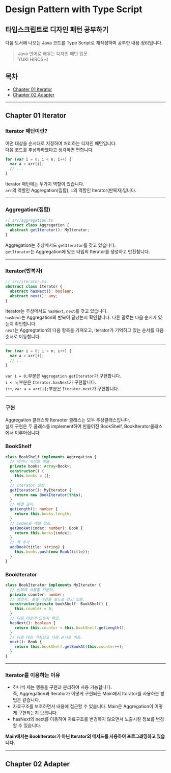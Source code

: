 # Design Pattern with Type Script

## 타입스크립트로 디자인 패턴 공부하기

다음 도서에 나오는 Java 코드를 Type Script로 재작성하며 공부한 내용 정리입니다.

> Java 언어로 배우는 디자인 패턴 입문 <br>
> YUKI HIROSHI

## 목차

- [Chapter 01 Iterator](#chapter-01-iterator)
- [Chapter 02 Adapter](#chapter-02-adapter)

---

## Chapter 01 Iterator

### Iterator 패턴이란?

어떤 대상을 순서대로 지정하여 처리하는 디자인 패턴입니다.  
다음 코드를 추상화하였다고 생각하면 편합니다.

```javascript
for (var i = 0; i < n; i++) {
  var a = arr[i];
  // ...
}
```

Iterator 패턴에는 두가지 역할이 있습니다.  
`arr`의 역할인 Aggregation(집합), `i`의 역할인 Iterator(반복자)입니다.

---

### Aggregation(집합)

```typescript
// src/aggregation.ts
abstract class Aggregation {
  abstract getIterator(): MyIterator;
}
```

Aggregation는 추상메서드 `getIterator`를 갖고 있습니다.  
`getItorator`는 Aggregation에 맞는 타입의 Iterator를 생성하고 반환합니다.

---

### Iterator(반복자)

```typescript
// src/iterator.ts
abstract class Iterator {
  abstract hasNext(): boolean;
  abstract next(): any;
}
```

Iterator는 추상메서드 `hasNext`, `next`를 갖고 있습니다.  
`hasNext`는 Aggregation의 반복이 끝났는지 확인합니다. 다른 말로는 다음 순서가 있는지 확인합니다.  
`next`는 Aggregtation의 다음 항목을 가져오고, Iterator가 기억하고 있는 순서를 다음 순서로 이동합니다.

---

```javascript
for (var i = 0; i < n; i++) {
  var a = arr[i];
  // ...
}
```

`var i = 0;`부분은 `Aggregation.getIterator`가 구현합니다.  
`i < n;`부분은 `Iterator.hasNext`가 구현합니다.  
`i++`, `var a = arr[i];`부분은 `Iterator.next`가 구현합니다.

---

### 구현

Aggregation 클래스와 Iteraoter 클래스는 모두 추상클래스입니다.  
실제 구현은 두 클래스를 implement하여 만들어진 BookShelf, BookIterator클래스에서 이루어집니다.

### BookShelf

```typescript
class BookShelf implements Aggregation {
  // 데이터 저장할 배열.
  private books: Array<Book>;
  constructor() {
    this.books = [];
  }
  // iterator 셍성.
  getIterator(): MyIterator {
    return new BookIterator(this);
  }
  // 배열 길이.
  getLength(): number {
    return this.books.length;
  }
  // index로 배열 참조.
  getBookAt(index: number): Book {
    return this.books[index];
  }
  // 책 추가
  addBook(title: string) {
    this.books.push(new Book(title));
  }
}
```

### BookIterator

```typescript
class BookIterator implements MyIterator {
  // 반복에 사용할 카운터.
  private counter: number;
  // 생성자. 훑을 대상을 필드로 갖고 있음.
  constructor(private bookShelf: BookShelf) {
    this.counter = 0;
  }
  // 다음 대상이 있는지 확인.
  hasNext(): boolean {
    return this.counter < this.bookShelf.getLength();
  }
  // 다음 대상 가저오고 다음 순서로 이동.
  next(): Book {
    return this.bookShelf.getBookAt(this.counter++);
  }
}
```

---

### Iterator를 이용하는 이유

- 하나씩 세는 행동을 구현과 분리하여 사용 가능합니다.  
즉, Aggregation과 Iterator가 어떻게 구현되든 Main에서 Itorator를 사용하는 방법은 같습니다.
- 자료구조를 보호하면서 내용에 접근할 수 있습니다. Main은 Aggregation이 어떻게 구현되는지 모릅니다.
- hasNext와 next를 이용하여 자료구조를 변경하지 않으면서 노출시킬 정보를 변경할 수 있습니다.  
  
**Main에서는 BookIterator가 아닌 Iterator의 메서드를 사용하여 프로그래밍하고 있습니다.**

---

## Chapter 02 Adapter
